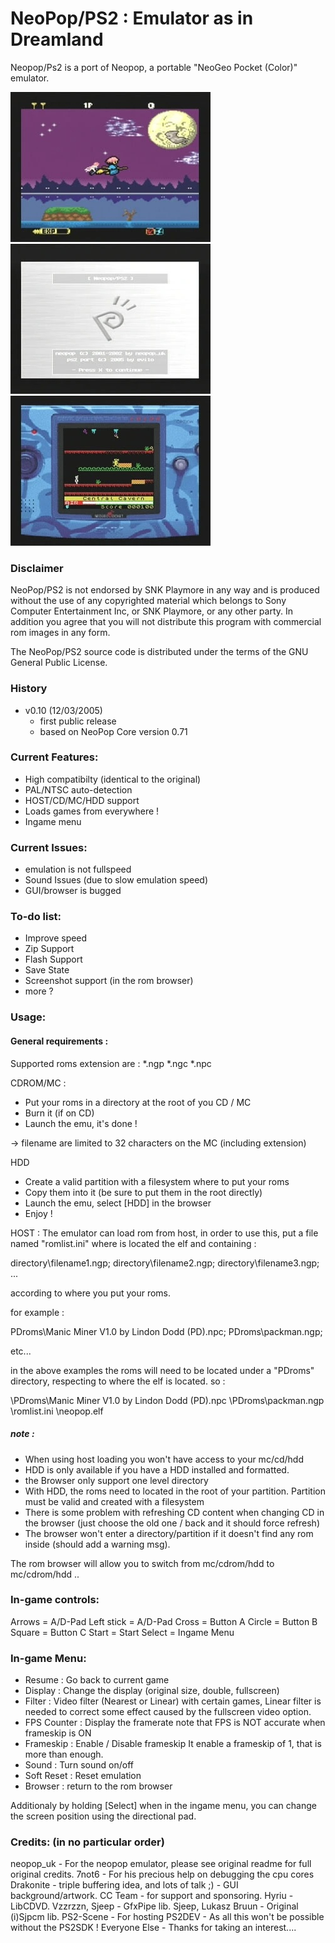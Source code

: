 
# NeoPop/PS2 : Emulator as in Dreamland

Neopop/Ps2 is a port of Neopop, a portable "NeoGeo Pocket (Color)" emulator.

![Image1](media/neopop_cotton_fullscreen.jpeg)![Image2](media/neopop_title_screen.jpeg)![Image3](media/neopop_manic_miner.jpeg)

### Disclaimer

NeoPop/PS2 is not endorsed by SNK Playmore in any way and is produced without the use of any copyrighted material which belongs to Sony Computer Entertainment Inc, or SNK Playmore, or any other party. In addition you agree that you will not distribute this program with commercial rom images in any form.

The NeoPop/PS2 source code is distributed under the terms of the GNU General Public License.


### History

* v0.10 (12/03/2005)
  - first public release
  - based on NeoPop Core version 0.71

### Current Features:
- High compatibilty (identical to the original)
- PAL/NTSC auto-detection
- HOST/CD/MC/HDD support
- Loads games from everywhere !
- Ingame menu

### Current Issues:
- emulation is not fullspeed
- Sound Issues (due to slow emulation speed)
- GUI/browser is bugged

### To-do list:
- Improve speed
- Zip Support
- Flash Support
- Save State
- Screenshot support (in the rom browser)
- more ?


### Usage:

#### General requirements :

Supported roms extension are :
  *.ngp
  *.ngc
  *.npc

CDROM/MC :
  - Put your roms in a directory at the root of you CD / MC
  - Burn it (if on CD)
  - Launch the emu, it's done !
  
  -> filename are limited to 32 characters on the MC (including extension)

HDD
  - Create a valid partition with a filesystem where to put your roms
  - Copy them into it (be sure to put them in the root directly)
  - Launch the emu, select [HDD] in the browser 
  - Enjoy !
  
HOST :
  The emulator can load rom from host, in order to use this, put a file
  named "romlist.ini" where is located the elf and containing :
  
  directory\filename1.ngp;
  directory\filename2.ngp;
  directory\filename3.ngp;
  ...
  
  according to where you put your roms.
  
  for example  :
  
  PDroms\Manic Miner V1.0 by Lindon Dodd (PD).npc;
  PDroms\packman.ngp;

  etc...
    
  in the above examples the roms will need to be located under a "PDroms" directory, respecting to where the elf is located.
  so :
  
  \PDroms\Manic Miner V1.0 by Lindon Dodd (PD).npc
  \PDroms\packman.ngp
  \romlist.ini
  \neopop.elf  
  
  
##### note :
- When using host loading you won't have access to your mc/cd/hdd
- HDD is only available if you have a HDD installed and formatted.
- the Browser only support one level directory
- With HDD, the roms need to located in the root of your partition. Partition must be valid and created with a filesystem
- There is some problem with refreshing CD content when changing CD in the browser (just choose the old one / back and it should force refresh)
- The browser won't enter a directory/partition if it doesn't find any rom inside (should add a warning msg).

The rom browser will allow you to switch from mc/cdrom/hdd to mc/cdrom/hdd ..  
 

### In-game controls:

Arrows      =     A/D-Pad
Left stick  =     A/D-Pad
Cross	    =    Button A
Circle      =    Button B
Square      =    Button C
Start       =       Start
Select      = Ingame Menu

### In-game Menu:

- Resume      : Go back to current game
- Display     : Change the display (original size, double, fullscreen)
- Filter      : Video filter (Nearest or Linear)
	        with certain games, Linear filter is needed to correct 
	        some effect caused by the fullscreen video option.
- FPS Counter : Display the framerate
	        note that FPS is NOT accurate when frameskip is ON
- Frameskip   : Enable / Disable frameskip
	        It enable a frameskip of 1, that is more than enough.
- Sound	      : Turn sound on/off
- Soft Reset  : Reset emulation
- Browser     : return to the rom browser

Additionaly by holding [Select] when in the ingame menu, you can change 
the screen position using the directional pad.


### Credits: (in no particular order)

neopop_uk	        - For the neopop emulator, please see original readme for full original credits.
7not6		        - For his precious help on debugging the cpu cores
Drakonite	        - triple buffering idea, and lots of talk ;)
<G>		            - GUI background/artwork.
CC Team		        - for support and sponsoring.
Hyriu		        - LibCDVD.
Vzzrzzn, Sjeep	    - GfxPipe lib.
Sjeep, Lukasz Bruun - Original (i)Sjpcm lib.
PS2-Scene	        - For hosting
PS2DEV		        - As all this won't be possible without the PS2SDK !
Everyone Else       - Thanks for taking an interest....